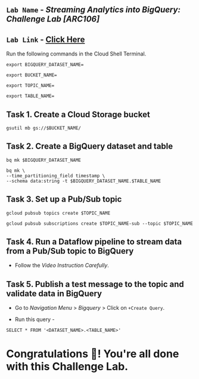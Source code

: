 ## `Lab Name` - *Streaming Analytics into BigQuery: Challenge Lab [ARC106]*

## `Lab Link` - [Click Here](https://www.cloudskillsboost.google/focuses/61948?parent=catalog)

<!-- ## [YouTube Solution Link]() -->

Run the following commands in the Cloud Shell Terminal.

```
export BIGQUERY_DATASET_NAME=

export BUCKET_NAME=

export TOPIC_NAME=

export TABLE_NAME=
```

## Task 1. Create a Cloud Storage bucket

```
gsutil mb gs://$BUCKET_NAME/
```

## Task 2. Create a BigQuery dataset and table

```
bq mk $BIGQUERY_DATASET_NAME

bq mk \
--time_partitioning_field timestamp \
--schema data:string -t $BIGQUERY_DATASET_NAME.$TABLE_NAME
```

## Task 3. Set up a Pub/Sub topic
 
```
gcloud pubsub topics create $TOPIC_NAME

gcloud pubsub subscriptions create $TOPIC_NAME-sub --topic $TOPIC_NAME
```

## Task 4. Run a Dataflow pipeline to stream data from a Pub/Sub topic to BigQuery

* Follow the *Video Instruction Carefully*.

## Task 5. Publish a test message to the topic and validate data in BigQuery

* Go to *Navigation Menu* > *Bigquery* > Click on `+Create Query`.

* Run this query - 

```
SELECT * FROM '<DATASET_NAME>.<TABLE_NAME>'
```

# Congratulations 🎉! You're all done with this Challenge Lab.